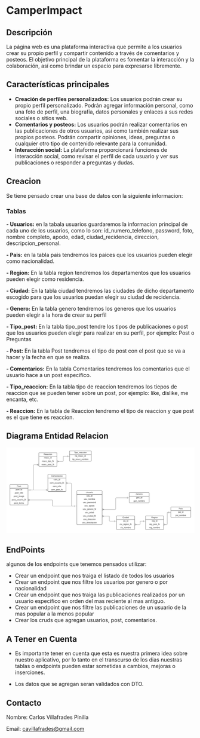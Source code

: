 # CamperImpact

## Descripción

La página web es una plataforma interactiva que permite a los usuarios crear su propio perfil y compartir contenido a través de comentarios y posteos. El objetivo principal de la plataforma es fomentar la interacción y la colaboración, así como brindar un espacio para expresarse libremente.

## Características principales

- **Creación de perfiles personalizados:** Los usuarios podrán crear su propio perfil personalizado. Podrán agregar información personal, como una foto de perfil, una biografía, datos personales y enlaces a sus redes sociales o sitios web.
- **Comentarios y posteos:** Los usuarios podrán realizar comentarios en las publicaciones de otros usuarios, así como también realizar sus propios posteos. Podrán compartir opiniones, ideas, preguntas o cualquier otro tipo de contenido relevante para la comunidad.
- **Interacción social:** La plataforma proporcionará funciones de interacción social, como revisar el perfil de cada usuario y ver sus publicaciones o responder a preguntas y dudas.

## Creacion

Se tiene pensado crear una base de datos con la siguiente informacion:

### Tablas

**- Usuarios:**  en la tabala usuarios guardaremos la informacion principal de cada uno de los usuarios, como lo son: id_numero_telefono, password, foto, nombre completo, apodo, edad, ciudad_recidencia, direccion, descripcion_personal.

**- Pais:** en la tabla pais tendremos los paices que los usuarios pueden elegir como nacionalidad.

**- Region:** En la tabla region tendremos los departamentos que los usuarios pueden elegir como residencia.

**- Ciudad:** En la tabla ciudad tendremos las ciudades de dicho departamento escogido para que los usuarios puedan elegir su ciudad de recidencia.

**- Genero:** En la tabla genero tendremos los generos que los usuarios pueden elegir a la hora de crear su perfil

**- Tipo_post:** En la tabla tipo_post tendre los tipos de publicaciones o post que los usuarios pueden elegir para realizar en su perfil, por ejemplo: Post o Preguntas

**- Post:** En la tabla Post tendremos el tipo de post con el post que se va a hacer y la fecha en que se realiza.

**- Comentarios:** En la tabla Comentarios tendremos los comentarios que el usuario hace a un post especifico.

**- Tipo_reaccion:** En la tabla tipo de reaccion tendremos los tiepos de reaccion que se pueden tener sobre un post, por ejemplo: like, dislike, me encanta, etc. 

**- Reaccion:** En la tabla de Reaccion tendremo el tipo de reaccion y que post es el que tiene es reaccion.



## Diagrama Entidad Relacion

![Diagrama](./assets/images/diagrama.png)

## EndPoints

algunos de los endpoints que tenemos pensados utilizar:

- Crear un endpoint que nos traiga el listado de todos los usuarios
- Crear un endpoint que nos filtre los usuarios por genero o por nacionalidad
- Crear un endpoint que nos traiga las publicaciones realizados por un usuario especifico en orden del mas reciente al mas antiguo.
- Crear un endpoint que nos filtre las publicaciones de un usuario de la mas popular a la menos popular
- Crear los cruds que agregan usuarios, post, comentarios.

## A Tener en Cuenta

- Es importante tener en cuenta que esta es nuestra primera idea sobre nuestro aplicativo, por lo tanto en el transcurso de los dias nuestras tablas o endpoints pueden estar sometidas a cambios, mejoras o inserciones.

- Los datos que se agregan seran validados con DTO.

## Contacto

Nombre: Carlos Villafrades Pinilla

Email: cavillafrades@gmail.com